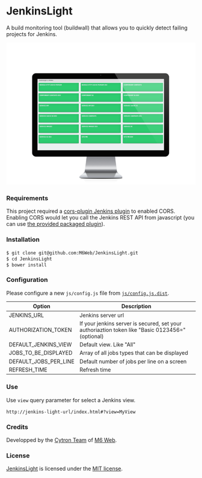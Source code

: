 # JenkinsLight

A build monitoring tool (buildwall) that allows you to quickly detect failing projects for Jenkins.

![Product shot](productshot.png "Product shot")

### Requirements

This project required a [cors-plugin Jenkins plugin](https://github.com/jhinrichsen/cors-plugin) to enabled CORS.  
Enabling CORS would let you call the Jenkins REST API from javascript (you can use [the provided packaged plugin](bin/cors.hpi)).

### Installation

```shell
$ git clone git@github.com:M6Web/JenkinsLight.git
$ cd JenkinsLight
$ bower install
```

### Configuration

Please configure a new `js/config.js` file from [`js/config.js.dist`](js/config.js.dist).

| Option | Description |
|--------|-------------|
| JENKINS_URL | Jenkins server url |
| AUTHORIZATION_TOKEN | If your jenkins server is secured, set your authoriaztion token like "Basic 0123456=" (optional) |
| DEFAULT_JENKINS_VIEW | Default view. Like "All"|
| JOBS_TO_BE_DISPLAYED | Array of all jobs types that can be displayed |
| DEFAULT_JOBS_PER_LINE | Default number of jobs per line on a screen |
| REFRESH_TIME | Refresh time |

### Use

Use `view` query parameter for select a Jenkins view.

```
http://jenkins-light-url/index.html#?view=MyView
```

### Credits

Developped by the [Cytron Team](http://cytron.fr/) of [M6 Web](http://tech.m6web.fr/).

### License

[JenkinsLight](https://github.com/M6Web/JenkinsLight) is licensed under the [MIT license](LICENSE).
